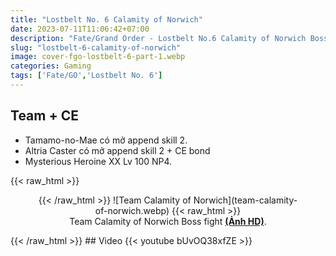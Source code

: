 ```yaml
---
title: "Lostbelt No. 6 Calamity of Norwich"
date: 2023-07-11T11:06:42+07:00
description: "Fate/Grand Order - Lostbelt No.6 Calamity of Norwich Boss fight"
slug: "lostbelt-6-calamity-of-norwich"
image: cover-fgo-lostbelt-6-part-1.webp
categories: Gaming
tags: ['Fate/GO','Lostbelt No. 6']
---
```

## Team + CE
- Tamamo-no-Mae có mở append skill 2.
- Altria Caster có mở append skill 2 + CE bond
- Mysterious Heroine XX Lv 100 NP4.  

{{< raw_html >}}  
<figure align="center">{{< /raw_html >}}
![Team Calamity of Norwich](team-calamity-of-norwich.webp)
{{< raw_html >}}  
<figcaption>Team Calamity of Norwich Boss fight <a class="link" href="https://i.imgur.com/vqE8Qlo.jpg" target="_blank" rel="noopener"><b>(Ảnh HD)</a></b>.</figcaption>
</figure>{{< /raw_html >}}
## Video
{{< youtube bUvOQ38xfZE >}}
